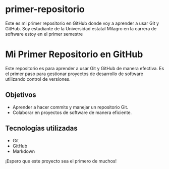 # primer-repositorio
Este es mi primer repositorio en GitHub donde voy a aprender a usar Git y GitHub. Soy estudiante de la Universidad estatal Milagro en la carrera de software estoy en el primer semestre 
# Mi Primer Repositorio en GitHub

Este repositorio es para aprender a usar Git y GitHub de manera efectiva. 
Es el primer paso para gestionar proyectos de desarrollo de software utilizando control de versiones.

## Objetivos
- Aprender a hacer commits y manejar un repositorio Git.
- Colaborar en proyectos de software de manera eficiente.

## Tecnologías utilizadas
- Git
- GitHub
- Markdown

¡Espero que este proyecto sea el primero de muchos!
